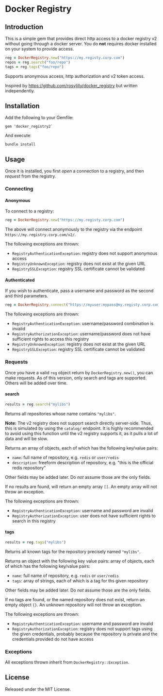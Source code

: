 # Docker Registry

## Introduction

This is a simple gem that provides direct http access to a docker registry v2 without going through a docker server. You do **not** requires docker installed on your system to provide access.

````ruby
reg = DockerRegistry.new("https://my.registy.corp.com")
repos = reg.search("foo/repo")
tags = reg.tags("foo/repo")
````

Supports anonymous access, http authorization and v2 token access.

Inspired by https://github.com/rosylilly/docker_registry but written independently.


## Installation

Add the following to your Gemfile:

    gem 'docker_registry2`

And execute:

    bundle install

## Usage

Once it is installed, you first *open* a connection to a registry, and then *request* from the registry.

### Connecting

#### Anonymous
To connect to a registry:

````ruby
reg = DockerRegistry.new("https://my.registy.corp.com")
````

The above will connect anonymously to the registry via the endpoint `https://my.registry.corp.com/v2/`.

The following exceptions are thrown:

* `RegistryAuthenticationException`: registry does not support anonymous access
* `RegistryUnknownException`: registry does not exist at the given URL
* `RegistrySSLException`: registry SSL certificate cannot be validated

#### Authenticated
If you wish to authenticate, pass a username and password as the second and third parameters.

````ruby
reg = DockerRegistry.connect("https://myuser:mypass@my.registy.corp.com")
````

The following exceptions are thrown:

* `RegistryAuthenticationException`: username/password combination is invalid
* `RegistryAuthorizationException`: username/password does not have sufficient rights to access this registry
* `RegistryUnknownException`: registry does not exist at the given URL
* `RegistrySSLException`: registry SSL certificate cannot be validated


### Requests
Once you have a valid `reg` object return by `DockerRegistry.new()`, you can make requests. As of this version, only search and tags are supported. Others will be added over time.


#### search
````ruby
results = reg.search("mylibs")
````

Returns all repositories whose name contains `"mylibs"`. 

**Note:** The v2 registry does not support search directly server-side. Thus, this is simulated by using the `catalog/` endpoint. It is highly recommended to avoid using this function until the v2 registry supports it, as it pulls a lot of data and will be slow.

Returns an array of objects, each of which has the following key/value pairs:

* `name`: full name of repository, e.g. `redis` or `user/redis`
* `description`: freeform description of repository, e.g. "this is the official redis repository"

Other fields may be added later. Do *not* assume those are the only fields.

If no results are found, will return an empty array `[]`. An empty array will not throw an exception.

The following exceptions are thrown:

* `RegistryAuthenticationException`: username and password are invalid
* `RegistryAuthorizationException`: user does not have sufficient rights to search in this registry


#### tags
````ruby
results = reg.tags("mylibs")
````

Returns all known tags for the repository precisely named `"mylibs"`. 

Returns an object with the following key value pairs:
 array of objects, each of which has the following key/value pairs:

* `name`: full name of repository, e.g. `redis` or `user/redis`
* `tags`: array of strings, each of which is a tag for ths given repository

Other fields may be added later. Do *not* assume those are the only fields.

If no tags are found, or the named repository does not exist, return an empty object `{}`. An unknown repository will not throw an exception.

The following exceptions are thrown:

* `RegistryAuthenticationException`: username and password are invalid
* `RegistryAuthorizationException`: registry does not support tags using the given credentials, probably because the repository is private and the credentials provided do not have access

### Exceptions

All exceptions thrown inherit from `DockerRegistry::Exception`.

## License

Released under the MIT License.





